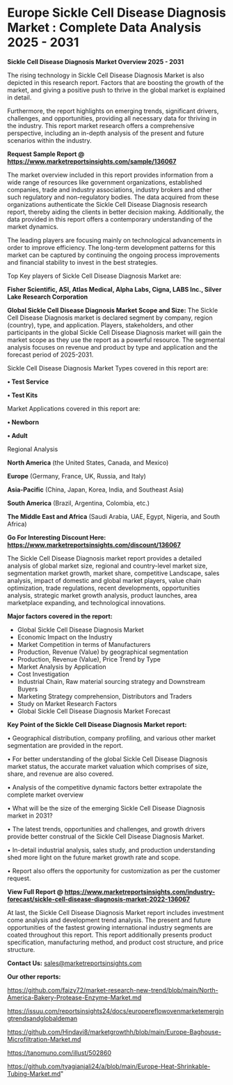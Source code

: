  # Europe Sickle Cell Disease Diagnosis Market : Complete Data Analysis 2025 - 2031

<Strong> Sickle Cell Disease Diagnosis Market Overview 2025 - 2031</strong>

The rising technology in Sickle Cell Disease Diagnosis Market is also depicted in this research report. Factors that are boosting the growth of the market, and giving a positive push to thrive in the global market is explained in detail.

Furthermore, the report highlights on emerging trends, significant drivers, challenges, and opportunities, providing all necessary data for thriving in the industry. This report market research offers a comprehensive perspective, including an in-depth analysis of the present and future scenarios within the industry.

<strong>Request Sample Report @ <a href=https://www.marketreportsinsights.com/sample/136067>https://www.marketreportsinsights.com/sample/136067</a></strong>

The market overview included in this report provides information from a wide range of resources like government organizations, established companies, trade and industry associations, industry brokers and other such regulatory and non-regulatory bodies. The data acquired from these organizations authenticate the Sickle Cell Disease Diagnosis research report, thereby aiding the clients in better decision making. Additionally, the data provided in this report offers a contemporary understanding of the market dynamics.

The leading players are focusing mainly on technological advancements in order to improve efficiency. The long-term development patterns for this market can be captured by continuing the ongoing process improvements and financial stability to invest in the best strategies.

Top Key players of Sickle Cell Disease Diagnosis Market are:

<strong>Fisher Scientific, ASI, Atlas Medical, Alpha Labs, Cigna, LABS Inc., Silver Lake Research Corporation</strong>

<strong><b>Global Sickle Cell Disease Diagnosis Market Scope and Size:</b></strong>
The Sickle Cell Disease Diagnosis market is declared segment by company, region (country), type, and application. Players, stakeholders, and other participants in the global Sickle Cell Disease Diagnosis market will gain the market scope as they use the report as a powerful resource. The segmental analysis focuses on revenue and product by type and application and the forecast period of 2025-2031.

Sickle Cell Disease Diagnosis Market Types covered in this report are:

<strong>• Test Service

• Test Kits</strong>

Market Applications covered in this report are:

<strong>• Newborn

• Adult</strong> 

Regional Analysis

<strong>North America</strong> (the United States, Canada, and Mexico)

<strong>Europe</strong> (Germany, France, UK, Russia, and Italy)

<strong>Asia-Pacific</strong> (China, Japan, Korea, India, and Southeast Asia)

<strong>South America</strong> (Brazil, Argentina, Colombia, etc.)

<strong>The Middle East and Africa</strong> (Saudi Arabia, UAE, Egypt, Nigeria, and South Africa)

<strong>Go For Interesting Discount Here: <a href=https://www.marketreportsinsights.com/discount/136067>https://www.marketreportsinsights.com/discount/136067</a></strong>

The Sickle Cell Disease Diagnosis market report provides a detailed analysis of global market size, regional and country-level market size, segmentation market growth, market share, competitive Landscape, sales analysis, impact of domestic and global market players, value chain optimization, trade regulations, recent developments, opportunities analysis, strategic market growth analysis, product launches, area marketplace expanding, and technological innovations.

<strong><b>Major factors covered in the report:</b></strong>
<ul>
  <li>Global Sickle Cell Disease Diagnosis Market </li>
  <li>Economic Impact on the Industry</li>
  <li>Market Competition in terms of Manufacturers</li>
  <li>Production, Revenue (Value) by geographical segmentation</li>
  <li>Production, Revenue (Value), Price Trend by Type</li>
  <li>Market Analysis by Application</li>
  <li>Cost Investigation</li>
  <li>Industrial Chain, Raw material sourcing strategy and Downstream Buyers</li>
  <li>Marketing Strategy comprehension, Distributors and Traders</li>
  <li>Study on Market Research Factors</li>
  <li>Global Sickle Cell Disease Diagnosis Market Forecast</li>
</ul>

<strong><b>Key Point of the Sickle Cell Disease Diagnosis Market report:</b></strong>

• Geographical distribution, company profiling, and various other market segmentation are provided in the report.

• For better understanding of the global Sickle Cell Disease Diagnosis market status, the accurate market valuation which comprises of size, share, and revenue are also covered.

• Analysis of the competitive dynamic factors better extrapolate the complete market overview

• What will be the size of the emerging Sickle Cell Disease Diagnosis market in 2031?

• The latest trends, opportunities and challenges, and growth drivers provide better construal of the Sickle Cell Disease Diagnosis Market.

• In-detail industrial analysis, sales study, and production understanding shed more light on the future market growth rate and scope.

• Report also offers the opportunity for customization as per the customer request.

<strong><b>View Full Report @ <a href=https://www.marketreportsinsights.com/industry-forecast/sickle-cell-disease-diagnosis-market-2022-136067>https://www.marketreportsinsights.com/industry-forecast/sickle-cell-disease-diagnosis-market-2022-136067</a></b></strong>


At last, the Sickle Cell Disease Diagnosis Market report includes investment come analysis and development trend analysis. The present and future opportunities of the fastest growing international industry segments are coated throughout this report. This report additionally presents product specification, manufacturing method, and product cost structure, and price structure.

<strong>Contact Us:</strong>
sales@marketreportsinsights.com

<strong>Our other reports:</strong>

<a href=https://github.com/faizy72/market-research-new-trend/blob/main/North-America-Bakery-Protease-Enzyme-Market.md>https://github.com/faizy72/market-research-new-trend/blob/main/North-America-Bakery-Protease-Enzyme-Market.md</a>

<a href=https://issuu.com/reportsinsights24/docs/europereflowovenmarketemergingtrendsandglobaldeman>https://issuu.com/reportsinsights24/docs/europereflowovenmarketemergingtrendsandglobaldeman</a>

<a href=https://github.com/Hindavi8/marketgrowthh/blob/main/Europe-Baghouse-Microfiltration-Market.md>https://github.com/Hindavi8/marketgrowthh/blob/main/Europe-Baghouse-Microfiltration-Market.md</a>

<a href=https://tanomuno.com/illust/502860>https://tanomuno.com/illust/502860</a>

<a href=https://github.com/tyagianjali24/a/blob/main/Europe-Heat-Shrinkable-Tubing-Market.md>https://github.com/tyagianjali24/a/blob/main/Europe-Heat-Shrinkable-Tubing-Market.md</a>"
